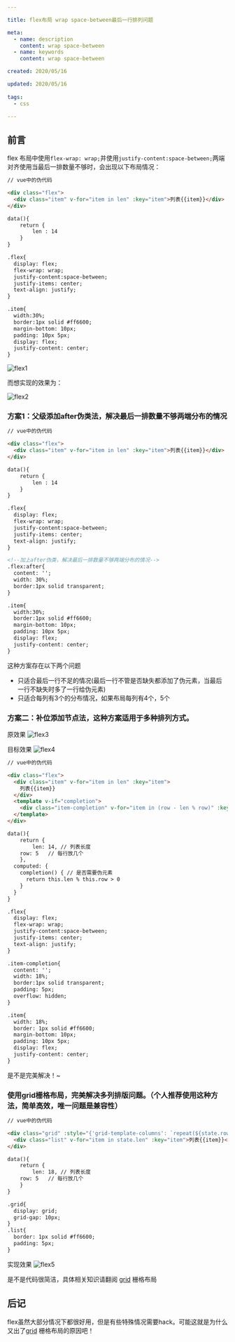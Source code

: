 ```yaml
---

title: flex布局 wrap space-between最后一行排列问题

meta:
  - name: description
    content: wrap space-between
  - name: keywords
    content: wrap space-between

created: 2020/05/16

updated: 2020/05/16
 
tags:
  - css

---
```


## 前言
flex 布局中使用`flex-wrap: wrap;`并使用`justify-content:space-between;`两端对齐使用当最后一排数量不够时，会出现以下布局情况：


```html
// vue中的伪代码

<div class="flex">
  <div class="item" v-for="item in len" :key="item">列表{{item}}</div>
</div>

data(){
	return {
		len : 14
	}
}

.flex{
  display: flex;
  flex-wrap: wrap;
  justify-content:space-between;
  justify-items: center;
  text-align: justify;
}

.item{
  width:30%;
  border:1px solid #ff6600;
  margin-bottom: 10px;
  padding: 10px 5px;
  display: flex;
  justify-content: center;
}

```

![flex1](./images/flex1.jpg) 

而想实现的效果为：

![flex2](./images/flex2.jpg) 

### 方案1：父级添加after伪类法，解决最后一排数量不够两端分布的情况
```html
// vue中的伪代码

<div class="flex">
  <div class="item" v-for="item in len" :key="item">列表{{item}}</div>
</div>

data(){
	return {
		len : 14
	}
}

.flex{
  display: flex;
  flex-wrap: wrap;
  justify-content:space-between;
  justify-items: center;
  text-align: justify;
}

<!--加上after伪类，解决最后一排数量不够两端分布的情况-->
.flex:after{
  content: '';
  width: 30%;
  border:1px solid transparent;
}

.item{
  width:30%;
  border:1px solid #ff6600;
  margin-bottom: 10px;
  padding: 10px 5px;
  display: flex;
  justify-content: center;
}

```

这种方案存在以下两个问题
- 只适合最后一行不足的情况(最后一行不管是否缺失都添加了伪元素，当最后一行不缺失时多了一行给伪元素)
- 只适合每列有3个的分布情况，如果布局每列有4个，5个



### 方案二：补位添加节点法，这种方案适用于多种排列方式。

原效果
![flex3](./images/flex3.jpg) 

目标效果
![flex4](./images/flex4.jpg) 


```html
// vue中的伪代码

<div class="flex">
  <div class="item" v-for="item in len" :key="item">
    列表{{item}}
  </div>
  <template v-if="completion">
    <div class="item-completion" v-for="item in (row - len % row)" :key="item"></div>
  </template>  
</div>

data(){
	return {
		len: 14, // 列表长度
    row: 5   // 每行放几个
	},
  computed: {
    completion() { // 是否需要伪元素
      return this.len % this.row > 0
    }
  }
}

.flex{
  display: flex;
  flex-wrap: wrap;
  justify-content:space-between;
  justify-items: center;
  text-align: justify;
}

.item-completion{
  content: '';
  width: 18%;
  border:1px solid transparent;
  padding: 5px;
  overflow: hidden;
}

.item{
  width: 18%;
  border: 1px solid #ff6600;
  margin-bottom: 10px;
  padding: 10px 5px;
  display: flex;
  justify-content: center;
}

```

是不是完美解决！~

### 使用grid栅格布局，完美解决多列排版问题。（个人推荐使用这种方法，简单高效，唯一问题是兼容性）

```html
// vue中的伪代码

<div class="grid" :style="{'grid-template-columns': `repeat(${state.row},1fr)`}">
  <div class="list" v-for="item in state.len" :key="item">列表{{item}}</div>
</div>

data(){
	return {
		len: 18, // 列表长度
    row: 5   // 每行放几个
	}
}

.grid{
  display: grid;
  grid-gap: 10px;
}
.list{
  border: 1px solid #ff6600;
  padding: 5px;
}

```

实现效果
![flex5](./images/flex5.jpg)

是不是代码很简洁，具体相关知识请翻阅 [grid](http://www.ruanyifeng.com/blog/2019/03/grid-layout-tutorial.html) 栅格布局

## 后记
flex虽然大部分情况下都很好用，但是有些特殊情况需要hack。可能这就是为什么又出了[grid](http://www.ruanyifeng.com/blog/2019/03/grid-layout-tutorial.html) 栅格布局的原因吧！


